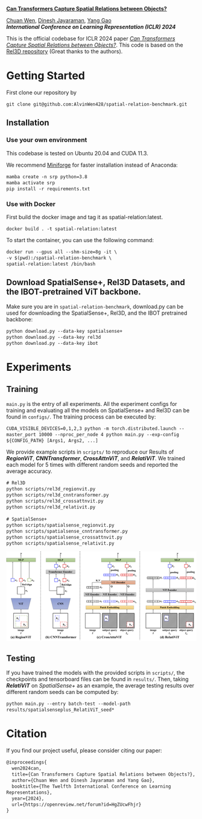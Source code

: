 [**Can Transformers Capture Spatial Relations between Objects?**](https://arxiv.org/pdf/2403.00729)

[Chuan Wen](https://alvinwen428.github.io/), [Dinesh Jayaraman](https://www.seas.upenn.edu/~dineshj/), [Yang Gao](https://yang-gao.weebly.com/) <br/>
***International Conference on Learning Representation (ICLR) 2024***

This is the official codebase for ICLR 2024 paper [*Can Transformers Capture Spatial Relations between Objects?*](https://arxiv.org/pdf/2403.00729). This code is based on the [Rel3D repository](https://github.com/princeton-vl/Rel3D) (Great thanks to the authors).

# Getting Started

First clone our repository by 

```
git clone git@github.com:AlvinWen428/spatial-relation-benchmark.git
```

## Installation

### Use your own environment

This codebase is tested on Ubuntu 20.04 and CUDA 11.3.

We recommend [Miniforge](https://github.com/conda-forge/miniforge) for faster installation instead of Anaconda:

```
mamba create -n srp python=3.8
mamba activate srp
pip install -r requirements.txt
```

### Use with Docker

First build the docker image and tag it as spatial-relation:latest.

```
docker build . -t spatial-relation:latest
```

To start the container, you can use the following command:

```
docker run --gpus all --shm-size=8g -it \
-v $(pwd):/spatial-relation-benchmark \
spatial-relation:latest /bin/bash
```

## Download SpatialSense+, Rel3D Datasets, and the IBOT-pretrained ViT backbone.

Make sure you are in `spatial-relation-benchmark`, download.py can be used for downloading the SpatialSense+, Rel3D, and the IBOT pretrained backbone:

```
python download.py --data-key spatialsense+
python download.py --data-key rel3d
python download.py --data-key ibot
```
 
# Experiments

## Training

`main.py` is the entry of all experiments. All the experiment configs for training and evaluating all the models on SpatialSense+ and Rel3D can be found in `configs/`.
The training process can be executed by:

```
CUDA_VISIBLE_DEVICES=0,1,2,3 python -m torch.distributed.launch --master_port 10000 --nproc_per_node 4 python main.py --exp-config ${CONFIG_PATH} [Args1, Args2, ...]
```

We provide example scripts in `scripts/` to reproduce our Results of ***RegionViT***, ***CNNTransformer***, ***CrossAttnViT***, and ***RelatiViT***. We trained each model for 5 times with different random seeds and reported the average accuracy.

```
# Rel3D
python scripts/rel3d_regionvit.py
python scripts/rel3d_cnntransformer.py
python scripts/rel3d_crossattnvit.py
python scripts/rel3d_relativit.py

# SpatialSense+
python scripts/spatialsense_regionvit.py
python scripts/spatialsense_cnntransformer.py
python scripts/spatialsense_crossattnvit.py
python scripts/spatialsense_relativit.py
```

<img src="doc/architectures.png"/>


## Testing

If you have trained the models with the provided scripts in `scripts/`, the checkpoints and tensorboard files can be found in `results/`. Then, taking ***RelatiViT*** on *SpatialSense+* as an example, the average testing results over different random seeds can be computed by:

```
python main.py --entry batch-test --model-path results/spatialsenseplus_RelatiViT_seed*
```


# Citation

If you find our project useful, please consider citing our paper:
```
@inproceedings{
  wen2024can,
  title={Can Transformers Capture Spatial Relations between Objects?},
  author={Chuan Wen and Dinesh Jayaraman and Yang Gao},
  booktitle={The Twelfth International Conference on Learning Representations},
  year={2024},
  url={https://openreview.net/forum?id=HgZUcwFhjr}
}
```
